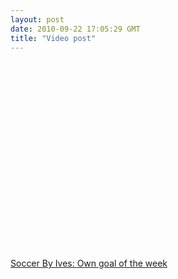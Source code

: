 ```yaml
---
layout: post
date: 2010-09-22 17:05:29 GMT
title: "Video post"
---
```

<object width="500" height="301"><param name="movie" value="http://www.youtube.com/v/S2v4j3oHjig&color1=0xb1b1b1&color2=0xd0d0d0&hl=en_US&feature=player_embedded&fs=1"></param><param name="allowFullScreen" value="true"></param><param name="allowScriptAccess" value="always"></param><embed src="http://www.youtube.com/v/S2v4j3oHjig&color1=0xb1b1b1&color2=0xd0d0d0&hl=en_US&feature=player_embedded&fs=1" type="application/x-shockwave-flash" allowfullscreen="true" allowScriptAccess="always" width="500" height="301"></embed></object>

<p><a href="http://www.soccerbyives.net/soccer_by_ives/2010/09/own-goal-of-the-week.html?utm_source=feedburner&amp;utm_medium=feed&amp;utm_campaign=Feed%3A+SoccerByIves+%28Soccer+By+Ives%29">Soccer By Ives: Own goal of the week</a></p> 